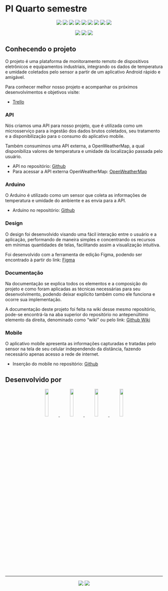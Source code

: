 # PI Quarto semestre

<p align="center">
  <img src="https://img.shields.io/badge/Markdown-000000?style=for-the-badge&logo=markdown&logoColor=white">
  <img src="https://img.shields.io/badge/Docker-2CA5E0?style=for-the-badge&logo=docker&logoColor=white">
  <img src="https://img.shields.io/badge/Github%20Actions-2088FF?style=for-the-badge&logo=github-actions&logoColor=white">
  <img src="https://img.shields.io/badge/TypeScript-3178C6?style=for-the-badge&logo=typescript&logoColor=white">
  <img src="https://img.shields.io/badge/C++-00599C?style=for-the-badge&logo=cplusplus&logoColor=white">
  <img src="https://img.shields.io/badge/PostgreSQL-4169E1?style=for-the-badge&logo=postgresql&logoColor=white">
  <img src="https://img.shields.io/badge/Kotlin-7F52FF?style=for-the-badge&logo=kotlin&logoColor=white">
  <img src="https://img.shields.io/badge/Arduino-00979D?style=for-the-badge&logo=arduino&logoColor=white">
  <img src="https://img.shields.io/badge/Android-3DDC84?style=for-the-badge&logo=android&logoColor=white">
</p>

<p align="center">
  <img src="https://img.shields.io/badge/VS%20Code-007ACC?style=for-the-badge&logo=visualStudioCode&logoColor=white">
  <img src="https://img.shields.io/badge/Figma-5551ff?style=for-the-badge&logo=figma&logoColor=white">
  <img src="https://img.shields.io/badge/Android%20Studio-3DDC84?style=for-the-badge&logo=androidStudio&logoColor=white">
</p>

## Conhecendo o projeto

O projeto é uma plataforma de monitoramento remoto de dispositivos eletrônicos e equipamentos industriais, integrando os dados de temperatura e umidade coletados pelo sensor a partir de um aplicativo Android rápido e amigável.

Para conhecer melhor nosso projeto e acompanhar os próximos desenvolvimentos e objetivos visite:
- [Trello](https://trello.com/invite/b/4TmzojXT/ATTIb11a6911235b9019e08e27dd01aab9773BEE38C0/projeto-interdisciplinar-4-semestre)

### API

Nós criamos uma API para nosso projeto, que é utilizada como um microsserviço para a ingestão dos dados brutos coletados, seu tratamento e a disponibilização para o consumo do aplicativo mobile.

Também consumimos uma API externa, a OpenWeatherMap, a qual disponibiliza valores de temperatura e umidade da localização passada pelo usuário.

- API no repositório: [Github](https://github.com/gustapinto/fatec_dsm_pi_quarto_semestre/blob/main/api/README.md)
- Para acessar a API externa OpenWeatherMap: [OpenWeatherMap](https://openweathermap.org/api/)

### Arduino

O Arduino é utilizado como um sensor que coleta as informações de temperatura e umidade do ambiente e as envia para a API.

- Arduino no repositório: [Github](https://github.com/gustapinto/fatec_dsm_pi_quarto_semestre/blob/main/arduino/README.md)

### Design

O design foi desenvolvido visando uma fácil interação entre o usuário e a aplicação, performando de maneira simples e concentrando os recursos em mínimas quantidades de telas, facilitando assim a visualização intuitiva.

Foi desenvolvido com a ferramenta de edição Figma, podendo ser encontrado à partir do link: [Figma](https://bit.ly/3Ts2gz8)

### Documentação

Na documentação se explica todos os elementos e a composição do projeto e como foram aplicadas as técnicas necessárias para seu desenvolvimento, podendo deixar explícito também como ele funciona e ocorre sua implementação.

A documentação deste projeto foi feita na wiki desse mesmo repositório, pode-se encontrá-la na aba superior do repositório no antepenúltimo elemento da direita, denominado como “wiki” ou pelo link: [Github Wiki](https://github.com/gustapinto/fatec_dsm_pi_quarto_semestre/wiki)

### Mobile

O aplicativo mobile apresenta as informações capturadas e tratadas pelo sensor na tela de seu celular independendo da distância, fazendo necessário apenas acesso a rede de internet.

- Inserção do mobile no repositório: [Github](https://github.com/gustapinto/fatec_dsm_pi_quarto_semestre/tree/main/mobile)

## Desenvolvido por

<p align="center">
  <a href="https://github.com/gustapinto">
    <img src="https://avatars.githubusercontent.com/gustapinto" width="15%">
  </a>
  <a href="https://github.com/CarolinyFranca">
    <img src="https://avatars.githubusercontent.com/CarolinyFranca" width="15%">
  </a>
  <a href="https://github.com/Karen-HerOAcEDucK">
    <img src="https://avatars.githubusercontent.com/Karen-HerOAcEDucK" width="15%">
  </a>
  <a href="https://github.com/0502j">
    <img src="https://avatars.githubusercontent.com/0502j" width="15%">
  </a>
</p>


---

<p align="center">
  <img src="https://github.com/gustapinto/fatec_dsm_pi_quarto_semestre/actions/workflows/deploy.yml/badge.svg?branch=main">
  <img src="https://github.com/gustapinto/fatec_dsm_pi_quarto_semestre/actions/workflows/android.yml/badge.svg?branch=main">
</p>
